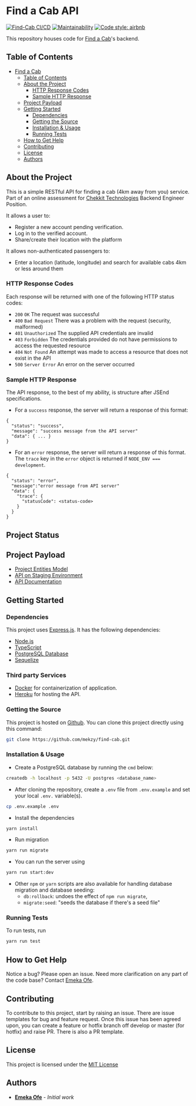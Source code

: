 # Find a Cab API
[![Find-Cab CI/CD](https://github.com/mekzy-o/find-cab/actions/workflows/main.yml/badge.svg?branch=main)](https://github.com/mekzy-o/find-cab/actions/workflows/main.yml)
[![Maintainability](https://api.codeclimate.com/v1/badges/177b32320654d2db3f10/maintainability)](https://codeclimate.com/github/mekzy-o/find-cab/maintainability)
[![Code style: airbnb](https://img.shields.io/badge/code%20style-airbnb-blue.svg?style=flat-square)](https://github.com/airbnb/javascript)

This repository houses code for [Find a Cab](https://find-cab.herokuapp.com/api/v1/docs)'s backend.

## Table of Contents

- [Find a Cab](#address-book)
  - [Table of Contents](#table-of-contents)
  - [About the Project](#about-the-project)
    - [HTTP Response Codes](#http-response-codes)
    - [Sample HTTP Response](#sample-http-response)
  - [Project Payload](#project-payload)
  - [Getting Started](#getting-started)
    - [Dependencies](#dependencies)
    - [Getting the Source](#getting-the-source)
    - [Installation & Usage](#installation-usage)
    - [Running Tests](#running-tests)
  - [How to Get Help](#how-to-get-help)
  - [Contributing](#contributing)
  - [License](#license)
  - [Authors](#authors)

## About the Project

This is a simple RESTful API for finding a cab (4km away from you) service. Part of an online assessment for [Chekkit Technologies](https://chekkitapp.com/about-us) Backend Engineer Position. 

It allows a user to:
- Register a new account pending verification.
- Log in to the verified account.
- Share/create their location with the platform

It allows non-authenticated passengers to:
- Enter a location (latitude, longitude) and search for available cabs 4km or less around them 


### HTTP Response Codes

Each response will be returned with one of the following HTTP status codes:

- `200` `OK` The request was successful
- `400` `Bad Request` There was a problem with the request (security, malformed)
- `401` `Unauthorized` The supplied API credentials are invalid
- `403` `Forbidden` The credentials provided do not have permissions to access the requested resource
- `404` `Not Found` An attempt was made to access a resource that does not exist in the API
- `500` `Server Error` An error on the server occurred

### Sample HTTP Response

The API response, to the best of my ability, is structure after JSEnd specifications.

- For a `success` response, the server will return a response of this format:

```
{
  "status": "success",
  "message": "success message from the API server"
  "data": { ... }
}
```

- For an `error` response, the server will return a response of this format. The `trace` key in the `error` object is returned if `NODE_ENV === development`.

```
{
  "status": "error",
  "message":"error message from API server"
  "data": {
    "trace": {
      "statusCode": <status-code>
    }
  }
}
```

## Project Status


## Project Payload

- [Project Entities Model](https://dbdiagram.io/d/60eb4c897e498c3bb3f164a7)
- [API on Staging Environment](https://find-cab.herokuapp.com/api/v1)
- [API Documentation](https://find-cab.herokuapp.com/api/v1/docs)

## Getting Started

### Dependencies

This project uses [Express.js](https://expressjs.com/). It has the following dependencies:

- [Node.js](https://nodejs.org/en/download)
- [TypeScript](https://www.typescriptlang.org/)
- [PostgreSQL Database](https://www.postgresql.org/download/)
- [Sequelize](https://sequelize.org)

### Third party Services

- [Docker](https://www.docker.com) for containerization of application.
- [Heroku](https://www.heroku.com/) for hosting the API.

### Getting the Source

This project is hosted on [Github](https://github.com/mekzy/find-cab). You can clone this project directly using this command:

```sh
git clone https://github.com/mekzy/find-cab.git
```

### Installation & Usage

- Create a PostgreSQL database by running the `cmd` below:

```sh
createdb -h localhost -p 5432 -U postgres <database_name>
```

- After cloning the repository, create a `.env` file from `.env.example` and set your local `.env.` variable(s).

```sh
cp .env.example .env
```
- Install the dependencies

```sh
yarn install
```
- Run migration

```sh
yarn run migrate
```
- You can run the server using

```sh
yarn run start:dev
```
- Other `npm` or `yarn` scripts are also available for handling database migration and database seeding:
  - `db:rollback`: undoes the effect of `npm run migrate`,
  -  `migrate:seed`: "seeds the database if there's a seed file"

### Running Tests

To run tests, run

```sh
yarn run test
```

## How to Get Help

Notice a bug? Please open an issue. Need more clarification on any part of the code base? Contact [Emeka Ofe](https://github.com/mekzy-o).

## Contributing

To contribute to this project, start by raising an issue. There are issue templates for bug and feature request. Once this issue has been agreed upon, you can create a feature or hotfix branch off develop or master (for hotfix) and raise PR. There is also a PR template.

## License

This project is licensed under the [MIT License]('https://opensource.org/licenses/MIT')

## Authors

- **[Emeka Ofe](https://github.com/mekzy-o)** - _Initial work_
